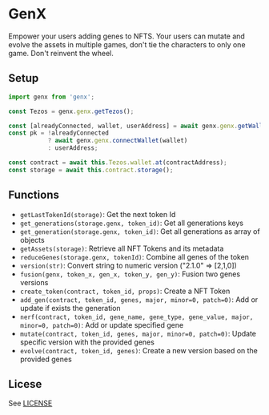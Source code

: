 # GenX

Empower your users adding genes to NFTS. Your users can mutate and evolve the assets in multiple games, 
don't tie the characters to only one game. Don't reinvent the wheel. 


## Setup

```js
import genx from 'genx';

const Tezos = genx.genx.getTezos();

const [alreadyConnected, wallet, userAddress] = await genx.genx.getWallet(this.Tezos, "Pirate Genx Game");
const pk = !alreadyConnected
           ? await genx.genx.connectWallet(wallet)
           : userAddress;

const contract = await this.Tezos.wallet.at(contractAddress);
const storage = await this.contract.storage();

```

## Functions

- `getLastTokenId(storage)`: Get the next token Id
- `get_generations(storage.genx, token_id)`: Get all generations keys
- `get_generation(storage.genx, token_id)`: Get all generations as array of objects
- `getAssets(storage)`: Retrieve all NFT Tokens and its metadata
- `reduceGenes(storage.genx, tokenId)`: Combine all genes of the token
- `version(str)`: Convert string to numeric version ("2.1.0" => [2,1,0])
- `fusion(genx, token_x, gen_x, token_y, gen_y)`: Fusion two genes versions
- `create_token(contract, token_id, props)`: Create a NFT Token
- `add_gen(contract, token_id, genes, major, minor=0, patch=0)`: Add or update if exists the generation
- `nerf(contract, token_id, gene_name, gene_type, gene_value, major, minor=0, patch=0)`: Add or update specified gene
- `mutate(contract, token_id, genes, major, minor=0, patch=0)`: Update specific version with the provided genes
- `evolve(contract, token_id, genes)`: Create a new version based on the provided genes

## Licese

See [LICENSE](LICENSE)
